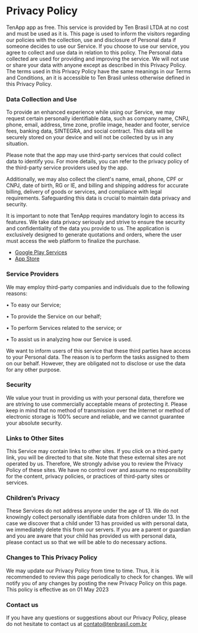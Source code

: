 # Privacy Policy #

TenApp app as free. This service is provided by Ten Brasil LTDA at no cost and must be used as it is.
This page is used to inform the visitors regarding our policies with the collection, use and disclosure of Personal data if someone decides to use our Service.
If you choose to use our service, you agree to collect and use data in relation to this policy. The Personal data collected are used for providing and improving the service. We will not use or share your data with anyone except as described in this Privacy Policy.
The terms used in this Privacy Policy have the same meanings in our Terms and Conditions, an it is accessible to Ten Brasil unless otherwise defined in this Privacy Policy.

### Data Collection and Use  ###

To provide an enhanced experience while using our Service, we may request certain personally identifiable data, such as company name, CNPJ, phone, email, address, time zone, profile image, header and footer, service fees, banking data, SINTEGRA, and social contract. This data will be securely stored on your device and will not be collected by us in any situation.

Please note that the app may use third-party services that could collect data to identify you. For more details, you can refer to the privacy policy of the third-party service providers used by the app.

Additionally, we may also collect the client's name, email, phone, CPF or CNPJ, date of birth, RG or IE, and billing and shipping address for accurate billing, delivery of goods or services, and compliance with legal requirements. Safeguarding this data is crucial to maintain data privacy and security.

It is important to note that TenApp requires mandatory login to access its features. We take data privacy seriously and strive to ensure the security and confidentiality of the data you provide to us. The application is exclusively designed to generate quotations and orders, where the user must access the web platform to finalize the purchase.

* [Google Play Services](https://policies.google.com/privacy)
* [App Store](https://www.apple.com/legal/privacy/br/)


### Service Providers ###

We may employ third-party companies and individuals due to the following reasons:

•	To easy our Service;

•	To provide the Service on our behalf;

•	To perform Services related to the service; or

•	To assist us in analyzing how our Service is used.

We want to inform users of this service that these third parties have access to your Personal data. The reason is to perform the tasks assigned to them on our behalf. However, they are obligated not to disclose or use the data for any other purpose.


### Security ###

We value your trust in providing us with your personal data, therefore we are striving to use commercially acceptable means of protecting it. Please keep in mind that no method of transmission over the Internet or method of electronic storage is 100% secure and reliable, and we cannot guarantee your absolute security.

### Links to Other Sites ###

This Service may contain links to other sites. If you click on a third-party link, you will be directed to that site. Note that these external sites are not operated by us. Therefore, We strongly advise you to review the Privacy Policy of these sites. We have no control over and assume no responsibility for the content, privacy policies, or practices of third-party sites or services.

### Children’s Privacy ###

These Services do not address anyone under the age of 13. We do not knowingly collect personally identifiable data from children under 13. In the case we discover that a child under 13 has provided us with personal data, we immediately delete this from our servers. If you are a parent or guardian and you are aware that your child has provided us with personal data, please contact us so that we will be able to do necessary actions.

### Changes to This Privacy Policy ###

We may update our Privacy Policy from time to time. Thus, it is recommended to review this page periodically to check for changes. We will notify you of any changes by posting the new Privacy Policy on this page.
This policy is effective as on 01 May 2023

### Contact us ###

If you have any questions or suggestions about our Privacy Policy, please do not hesitate to contact us at contato@tenbrasil.com.br

